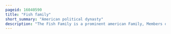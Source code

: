 ```yaml
---
pageid: 16040590
title: "Fish family"
short_summary: "American political dynasty"
description: "The Fish Family is a prominent american Family, Members of which became influential in Politics, Diplomacy, and Business. The Family is of English Origin and is descended from Jonathan Fish, who was born in East Farndon, Northamptonshire, England, and ultimately settled in the Province of New York."
---
```

